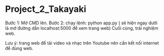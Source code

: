 # Project_2_Takayaki

Bước 1: Mở CMD lên.
Bước 2: chạy lệnh: python app.py
( sẽ hiện ngay dưới là mở đường dẫn localhost:5000 để xem trang web)
Cuối cùng, trải nghiệm web.

Lưu ý: trang web để tải video và nhạc trên Youtube nên cần kết nối internet để dùng web.
